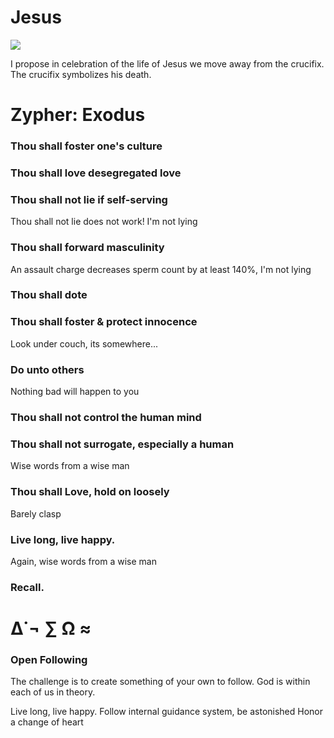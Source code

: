 #  Jesus

![](http://104.156.252.167/jesus.jpg)

I propose in celebration of the life of Jesus
we move away from the crucifix. The crucifix 
symbolizes his death. 


# Zypher: Exodus 

 ### Thou shall foster one's culture

 ### Thou shall love desegregated love 

 ### Thou shall not lie if self-serving 
 Thou shall not lie does not work! I'm not lying

 ### Thou shall forward masculinity 
 An assault charge decreases sperm count by at least 140%, I'm not lying 
 
 ### Thou shall dote

 ### Thou shall foster & protect innocence 
 Look under couch, its somewhere...
 
 ### Do unto others 
 Nothing bad will happen to you

 ### Thou shall not control the human mind
 
 ### Thou shall not surrogate, especially a human
 Wise words from a wise man
 
 ### Thou shall Love, hold on loosely 
 Barely clasp
  
 ### Live long, live happy.
 Again, wise words from a wise man

 ### Recall.
 
# ∆˙¬ ∑ Ω ≈

### Open Following

The challenge is to create 
something of your own to follow. 
God is within each of us in theory.

Live long, live happy. 
Follow internal guidance system, be astonished
Honor a change of heart

